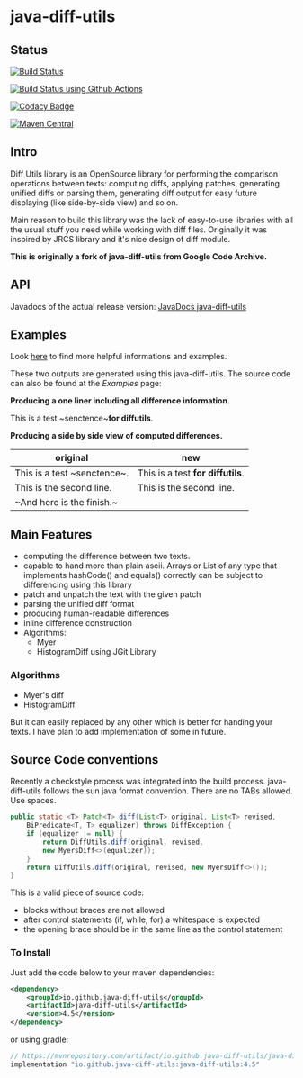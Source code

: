 # java-diff-utils

## Status

[![Build Status](https://travis-ci.org/java-diff-utils/java-diff-utils.svg?branch=master)](https://travis-ci.org/java-diff-utils/java-diff-utils)

[![Build Status using Github Actions](https://github.com/java-diff-utils/java-diff-utils/workflows/Java%20CI%20with%20Maven/badge.svg)](https://github.com/java-diff-utils/java-diff-utils/actions?query=workflow%3A%22Java+CI+with+Maven%22)

[![Codacy Badge](https://app.codacy.com/project/badge/Grade/002c53aa0c924f71ac80a2f65446dfdd)](https://www.codacy.com/gh/java-diff-utils/java-diff-utils/dashboard?utm_source=github.com&amp;utm_medium=referral&amp;utm_content=java-diff-utils/java-diff-utils&amp;utm_campaign=Badge_Grade)

[![Maven Central](https://maven-badges.herokuapp.com/maven-central/io.github.java-diff-utils/java-diff-utils/badge.svg)](http://maven-badges.herokuapp.com/maven-central/io.github.java-diff-utils/java-diff-utils)

## Intro

Diff Utils library is an OpenSource library for performing the comparison operations between texts: computing diffs, applying patches, generating unified diffs or parsing them, generating diff output for easy future displaying (like side-by-side view) and so on.

Main reason to build this library was the lack of easy-to-use libraries with all the usual stuff you need while working with diff files. Originally it was inspired by JRCS library and it's nice design of diff module.

**This is originally a fork of java-diff-utils from Google Code Archive.**

## API

Javadocs of the actual release version: [JavaDocs java-diff-utils](https://java-diff-utils.github.io/java-diff-utils/4.7/docs/api/)

## Examples

Look [here](https://github.com/wumpz/java-diff-utils/wiki) to find more helpful informations and examples.

These two outputs are generated using this java-diff-utils. The source code can also be found at the *Examples* page:

**Producing a one liner including all difference information.**

This is a test ~senctence~**for diffutils**.

**Producing a side by side view of computed differences.**

|original|new|
|--------|---|
|This is a test ~senctence~.|This is a test **for diffutils**.|
|This is the second line.|This is the second line.|
|~And here is the finish.~||

## Main Features

* computing the difference between two texts.
* capable to hand more than plain ascii. Arrays or List of any type that implements hashCode() and equals() correctly can be subject to differencing using this library
* patch and unpatch the text with the given patch
* parsing the unified diff format
* producing human-readable differences
* inline difference construction
* Algorithms:
  * Myer
  * HistogramDiff using JGit Library

### Algorithms

* Myer's diff
* HistogramDiff

But it can easily replaced by any other which is better for handing your texts. I have plan to add implementation of some in future.

## Source Code conventions

Recently a checkstyle process was integrated into the build process. java-diff-utils follows the sun java format convention. There are no TABs allowed. Use spaces.

```java
public static <T> Patch<T> diff(List<T> original, List<T> revised,
    BiPredicate<T, T> equalizer) throws DiffException {
    if (equalizer != null) {
        return DiffUtils.diff(original, revised,
        new MyersDiff<>(equalizer));
    }
    return DiffUtils.diff(original, revised, new MyersDiff<>());
}
```

This is a valid piece of source code:

* blocks without braces are not allowed
* after control statements (if, while, for) a whitespace is expected
* the opening brace should be in the same line as the control statement

### To Install

Just add the code below to your maven dependencies:

```xml
<dependency>
    <groupId>io.github.java-diff-utils</groupId>
    <artifactId>java-diff-utils</artifactId>
    <version>4.5</version>
</dependency>
```

or using gradle:

```groovy
// https://mvnrepository.com/artifact/io.github.java-diff-utils/java-diff-utils
implementation "io.github.java-diff-utils:java-diff-utils:4.5"
```
